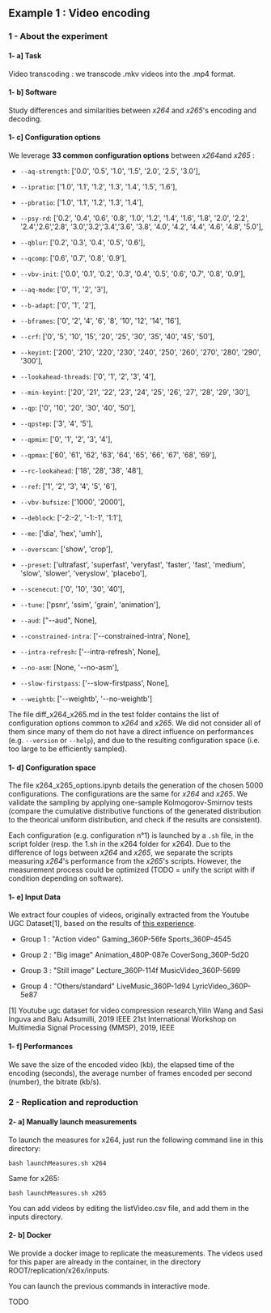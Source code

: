 ## Example 1 : Video encoding

### 1 - About the experiment

#### 1- a] Task

Video transcoding : we transcode .mkv videos into the .mp4 format.

#### 1- b] Software

Study differences and similarities between *x264* and *x265*'s encoding and decoding. 

#### 1- c] Configuration options

We leverage **33 common configuration options** between *x264*and *x265* :

- ``--aq-strength``: ['0.0', '0.5', '1.0', '1.5', '2.0', '2.5', '3.0'],

- ``--ipratio``: ['1.0', '1.1', '1.2', '1.3', '1.4', '1.5', '1.6'],

- ``--pbratio``: ['1.0', '1.1', '1.2', '1.3', '1.4'],

- ``--psy-rd``: ['0.2', '0.4', '0.6', '0.8', '1.0', '1.2', '1.4', '1.6', '1.8', '2.0', '2.2', '2.4','2.6','2.8', '3.0','3.2','3.4','3.6', '3.8', '4.0', '4.2', '4.4', '4.6', '4.8', '5.0'],

- ``--qblur``: ['0.2', '0.3', '0.4', '0.5', '0.6'],

- ``--qcomp``: ['0.6', '0.7', '0.8', '0.9'],

- ``--vbv-init``: ['0.0', '0.1', '0.2', '0.3', '0.4', '0.5', '0.6', '0.7', '0.8', '0.9'],

- ``--aq-mode``: ['0', '1', '2', '3'],

- ``--b-adapt``: ['0', '1', '2'],

- ``--bframes``: ['0', '2', '4', '6', '8', '10', '12', '14', '16'],

- ``--crf``: ['0', '5', '10', '15', '20', '25', '30', '35', '40', '45', '50'],

- ``--keyint``: ['200', '210', '220', '230', '240', '250', '260', '270', '280', '290', '300'],

- ``--lookahead-threads``: ['0', '1', '2', '3', '4'],

- ``--min-keyint``: ['20', '21', '22', '23', '24', '25', '26', '27', '28', '29', '30'],

- ``--qp``: ['0', '10', '20', '30', '40', '50'],

- ``--qpstep``: ['3', '4', '5'],

- ``--qpmin``: ['0', '1', '2', '3', '4'],

- ``--qpmax``: ['60', '61', '62', '63', '64', '65', '66', '67', '68', '69'],

- ``--rc-lookahead``: ['18', '28', '38', '48'],

- ``--ref``: ['1', '2', '3', '4', '5', '6'],

- ``--vbv-bufsize``: ['1000', '2000'],

- ``--deblock``: ['-2:-2', '-1:-1', '1:1'],

- ``--me``: ['dia', 'hex', 'umh'],

- ``--overscan``: ['show', 'crop'],

- ``--preset``: ['ultrafast',  'superfast',  'veryfast',  'faster',  'fast',  'medium',  'slow',  'slower',  'veryslow',  'placebo'],

- ``--scenecut``: ['0', '10', '30', '40'],

- ``--tune``: ['psnr', 'ssim', 'grain', 'animation'],

- ``--aud``: ["--aud", None],

- ``--constrained-intra``: ['--constrained-intra', None],

- ``--intra-refresh``: ['--intra-refresh', None],

- ``--no-asm``: [None, '--no-asm'],

- ``--slow-firstpass``: ['--slow-firstpass', None],

- ``--weightb``: ['--weightb', '--no-weightb']

The file diff_x264_x265.md in the test folder contains the list of configuration options common to *x264* and *x265*. We did not consider all of them since many of them do not have a direct influence on performances (e.g. ``--version`` or ``--help``), and due to the resulting configuration space (i.e. too large to be efficiently sampled).

#### 1- d] Configuration space

The file x264_x265_options.ipynb details the generation of the chosen 5000 configurations. The configurations are the same for *x264* and *x265*. We validate the sampling by applying one-sample Kolmogorov-Smirnov tests (compare the cumulative distributive functions of the generated distribution to the theorical uniform distribution, and check if the results are consistent).

Each configuration (e.g. configuration n°1) is launched by a ``.sh`` file, in the script folder (resp. the 1.sh in the x264 folder for x264). Due to the difference of logs between *x264* and *x265*, we separate the scripts measuring *x264*'s performance from the *x265*'s scripts. However, the measurement process could be optimized (TODO = unify the script with if condition depending on software).

#### 1- e] Input Data

We extract four couples of videos, originally extracted from the Youtube UGC Dataset[1], based on the results of [this experience](https://zenodo.org/record/3928253).

- Group 1 : "Action video"
Gaming_360P-56fe
Sports_360P-4545

- Group 2 : "Big image"
Animation_480P-087e
CoverSong_360P-5d20

- Group 3 : "Still image"
Lecture_360P-114f
MusicVideo_360P-5699

- Group 4 : "Others/standard"
LiveMusic_360P-1d94
LyricVideo_360P-5e87

[1] Youtube ugc dataset for video compression research,Yilin Wang and Sasi Inguva and Balu Adsumilli, 2019 IEEE 21st International Workshop on Multimedia Signal Processing (MMSP), 2019, IEEE

#### 1- f] Performances

We save the size of the encoded video (kb), the elapsed time of the encoding (seconds), the average number of frames encoded per second (number), the bitrate (kb/s).

### 2 - Replication and reproduction

#### 2- a] Manually launch measurements

To launch the measures for x264, just run the following command line in this directory:

``bash launchMeasures.sh x264``

Same for x265:

``bash launchMeasures.sh x265``

You can add videos by editing the listVideo.csv file, and add them in the inputs directory.

#### 2- b] Docker

We provide a docker image to replicate the measurements. 
The videos used for this paper are already in the container, in the directory ROOT/replication/x26x/inputs.

You can launch the previous commands in interactive mode.

TODO

